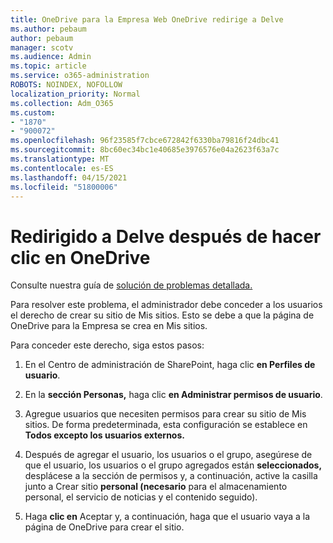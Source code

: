 ```yaml
---
title: OneDrive para la Empresa Web OneDrive redirige a Delve
ms.author: pebaum
author: pebaum
manager: scotv
ms.audience: Admin
ms.topic: article
ms.service: o365-administration
ROBOTS: NOINDEX, NOFOLLOW
localization_priority: Normal
ms.collection: Adm_O365
ms.custom:
- "1870"
- "900072"
ms.openlocfilehash: 96f23585f7cbce672842f6330ba79816f24dbc41
ms.sourcegitcommit: 8bc60ec34bc1e40685e3976576e04a2623f63a7c
ms.translationtype: MT
ms.contentlocale: es-ES
ms.lasthandoff: 04/15/2021
ms.locfileid: "51800006"
---
```

# <a name="redirected-to-delve-after-you-click-onedrive"></a>Redirigido a Delve después de hacer clic en OneDrive

Consulte nuestra guía de [solución de problemas detallada.](https://docs.microsoft.com/sharepoint/support/sites/troubleshooting-guide-for-sites-stopped-at-provisioning)

Para resolver este problema, el administrador debe conceder a los usuarios el derecho de crear su sitio de Mis sitios. Esto se debe a que la página de OneDrive para la Empresa se crea en Mis sitios.

Para conceder este derecho, siga estos pasos:

1. En el Centro de administración de SharePoint, haga clic **en Perfiles de usuario**.

2. En la **sección Personas,** haga clic **en Administrar permisos de usuario**.

3. Agregue usuarios que necesiten permisos para crear su sitio de Mis sitios. De forma predeterminada, esta configuración se establece en **Todos excepto los usuarios externos.**

4. Después de agregar el usuario, los usuarios o el grupo, asegúrese de que el usuario, los usuarios o el grupo agregados están **seleccionados,** desplácese a la sección de permisos y, a continuación, active la casilla junto a Crear sitio **personal (necesario** para el almacenamiento personal, el servicio de noticias y el contenido seguido).

5. Haga **clic en** Aceptar y, a continuación, haga que el usuario vaya a la página de OneDrive para crear el sitio.
